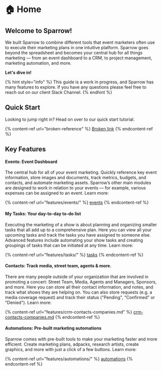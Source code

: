 # 🏠 Home

## Welcome to Sparrow!

We built Sparrow to combine different tools that event marketers often use to execute their marketing plans in one intuitive platform. Sparrow goes beyond the spreadsheet and becomes your central hub for all things marketing — from an event dashboard to a CRM, to project management, marketing automation, and more.

**Let's dive in!**

{% hint style="info" %}
This guide is a work in progress, and Sparrow has many features to explore. If you have any questions please feel free to reach out on our client Slack Channel.
{% endhint %}

## Quick Start

Looking to jump right in? Head on over to our quick start tutorial.

{% content-ref url="broken-reference" %}
[Broken link](broken-reference)
{% endcontent-ref %}

## Key Features

#### Events: Event Dashboard

The central hub for all of your event marketing. Quickly reference key event information, store images and documents, track metrics, budgets, and contacts, and automate marketing assets. Sparrow’s other main modules are designed to work in relation to your events — for example, various expenses can be assigned to an event. Learn more:

{% content-ref url="features/events/" %}
[events](features/events/)
{% endcontent-ref %}

#### My Tasks: Your day-to-day to-do list

Executing the marketing of a show is about planning and organizing smaller tasks that all add up to a comprehensive plan. Here you can view all your upcoming tasks and track the tasks you have assigned to someone else. Advanced features include automating your show tasks and creating groupings of tasks that can be initiated at any time. Learn more:

{% content-ref url="features/tasks/" %}
[tasks](features/tasks/)
{% endcontent-ref %}

#### Contacts: Track media, street team, agents & more.

There are many people outside of your organization that are involved in promoting a concert: Street Team, Media, Agents and Managers, Sponsors, and more. Here you can store all their contact information, and notes, and track what shows they are helping on. You can also store requests (e.g. a media coverage request) and track their status ("Pending", "Confirmed" or "Denied"). Learn more:

{% content-ref url="features/crm-contacts-companies.md" %}
[crm-contacts-companies.md](features/crm-contacts-companies.md)
{% endcontent-ref %}

#### Automations: Pre-built marketing automations

Sparrow comes with pre-built tools to make your marketing faster and more efficient. Create marketing plans, adpacks, research artists, create graphics, and more with just a click of a few buttons. Learn more:

{% content-ref url="features/automations/" %}
[automations](features/automations/)
{% endcontent-ref %}

